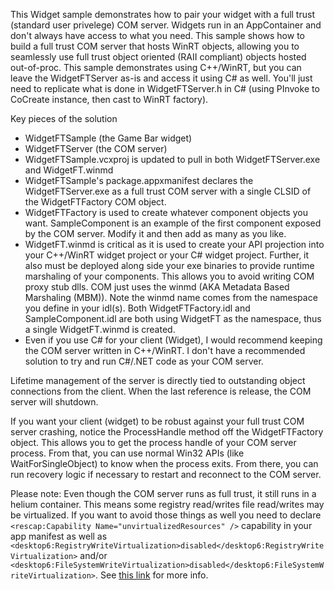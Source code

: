 This Widget sample demonstrates how to pair your widget with a full trust (standard user privelege) COM server. Widgets run in an AppContainer and don't always have access to what you need.
This sample shows how to build a full trust COM server that hosts WinRT objects, allowing you to seamlessly use full trust object oriented (RAII compliant) objects hosted out-of-proc. This sample demonstrates using C++/WinRT, but you can leave the WidgetFTServer as-is and access it using C# as well. You'll just need to replicate what is done in WidgetFTServer.h in C# (using PInvoke to CoCreate instance, then cast to WinRT factory). 

Key pieces of the solution
- WidgetFTSample (the Game Bar widget)
- WidgetFTServer (the COM server)
- WidgetFTSample.vcxproj is updated to pull in both WidgetFTServer.exe and WidgetFT.winmd
- WidgetFTSample's package.appxmanifest declares the WidgetFTServer.exe as a full trust COM server with a single CLSID of the WidgetFTFactory COM object. 
- WidgetFTFactory is used to create whatever component objects you want. SampleComponent is an example of the first component exposed by the COM server. Modify it and then add as many as you like.
- WidgetFT.winmd is critical as it is used to create your API projection into your C++/WinRT widget project or your C# widget project. Further, it also must be deployed along side your exe binaries to provide runtime marshaling of your components. This allows you to avoid writing COM proxy stub dlls. COM just uses the winmd (AKA Metadata Based Marshaling (MBM)). Note the winmd name comes from the namespace you define in your idl(s). Both WidgetFTFactory.idl and SampleComponent.idl are both using WidgetFT as the namespace, thus a single WidgetFT.winmd is created. 
- Even if you use C# for your client (Widget), I would recommend keeping the COM server written in C++/WinRT. I don't have a recommended solution to try and run C#/.NET code as your COM server. 

Lifetime management of the server is directly tied to outstanding object connections from the client. When the last reference is release, the COM server will shutdown.

If you want your client (widget) to be robust against your full trust COM server crashing, notice the ProcessHandle method off the WidgetFTFactory object. This allows you to get the process handle of your COM server process. From that, you can use normal Win32 APIs (like WaitForSingleObject) to know when the process exits. From there, you can run recovery logic if necessary to restart and reconnect to the COM server. 

Please note: Even though the COM server runs as full trust, it still runs in a helium container. This means some registry read/writes file read/writes may be virtualized. If you want to avoid those things as well you need to declare `<rescap:Capability Name="unvirtualizedResources" />` capability in your app manifest as well as `<desktop6:RegistryWriteVirtualization>disabled</desktop6:RegistryWriteVirtualization>` and/or `<desktop6:FileSystemWriteVirtualization>disabled</desktop6:FileSystemWriteVirtualization>`. See [this link](https://learn.microsoft.com/en-us/uwp/schemas/appxpackage/uapmanifestschema/element-desktop6-filesystemwritevirtualization) for more info.